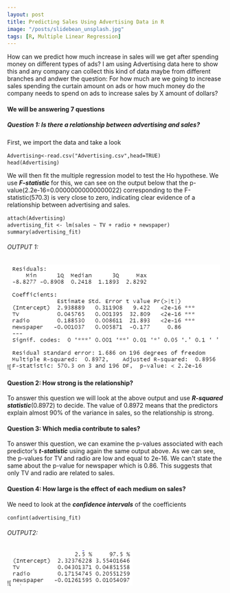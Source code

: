 ```yaml
---
layout: post
title: Predicting Sales Using Advertising Data in R
image: "/posts/slidebean_unsplash.jpg"
tags: [R, Multiple Linear Regression]
---
```

How can we predict how much increase in sales will we get after spending money on different types of ads? I am using Advertising data here to show this and any company can collect this kind of data maybe from different branches and andwer the question: For how much are we going to increase sales spending the curtain amount on ads or how much money do the company needs to spend on ads to increase sales by X amount of dollars? 

#### We will be answering 7 questions
##### Question 1: Is there a relationship between advertising and sales?

First, we import the data and take a look
```
Advertising<-read.csv("Advertising.csv",head=TRUE)
head(Advertising)
```
We will then fit the multiple regression model to test the Ho hypothese. We use ***F-statistic*** for this, we can see on the output below that the p-value(2.2e-16=0.00000000000000022) corresponding to the F-statistic(570.3) is very close to zero, indicating clear evidence of a relationship between advertising and sales.
```
attach(Advertising)
advertising_fit <- lm(sales ~ TV + radio + newspaper)
summary(advertising_fit)
```
###### OUTPUT 1:
![![ouput1](/img/posts/output1.png "output1")

#### Question 2: How strong is the relationship?
To answer this question we will look at the above output and use ***R-squared statistic***(0.8972) to decide. The value of 0.8972 means that the predictors explain almost 90% of the variance in sales, so the relationship is strong.

#### Question 3: Which media contribute to sales?
To answer this question, we can examine the p-values associated with
each predictor’s ***t-statistic*** using again the same output above. As we can see, the p-values for TV and radio are low and equal to 2e-16. We can't state the same about the p-value for newspaper which is 0.86. This suggests that only TV and radio are related to sales. 

#### Question 4: How large is the effect of each medium on sales?
We need to look at the ***confidence intervals*** of the coefficients
```
confint(advertising_fit)

```
###### OUTPUT2:
![![ouput2](/img/posts/output2.png "output1")
